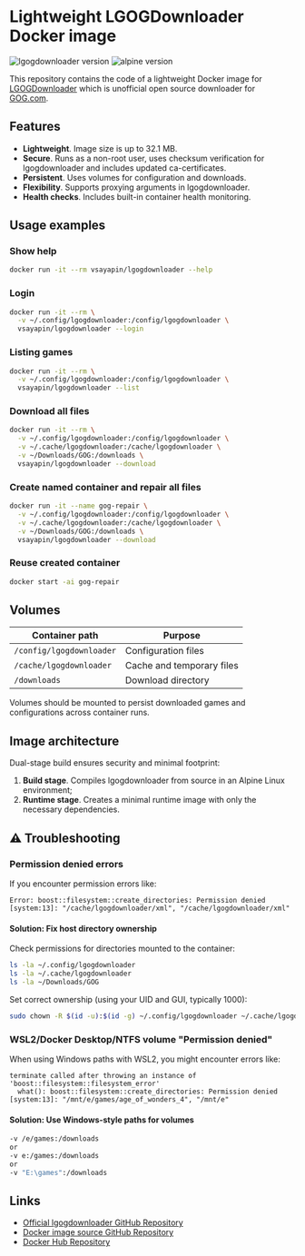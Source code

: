 # Lightweight LGOGDownloader Docker image

![lgogdownloader version](https://img.shields.io/badge/lgogdownloader-v3.17-informational.svg?logo=gogdotcom)
![alpine version](https://img.shields.io/badge/alpine-v3.21-informational.svg?logo=alpinelinux)

This repository contains the code of a lightweight Docker image for [LGOGDownloader](https://github.com/Sude-/lgogdownloader) which is unofficial open source downloader for [GOG.com](https://www.gog.com/).

## Features

- **Lightweight**. Image size is up to 32.1 MB.
- **Secure**. Runs as a non-root user, uses checksum verification for lgogdownloader and includes updated ca-certificates.
- **Persistent**. Uses volumes for configuration and downloads.
- **Flexibility**. Supports proxying arguments in lgogdownloader.
- **Health checks**. Includes built-in container health monitoring.

## Usage examples

### Show help

```bash
docker run -it --rm vsayapin/lgogdownloader --help
```

### Login

```bash
docker run -it --rm \
  -v ~/.config/lgogdownloader:/config/lgogdownloader \
  vsayapin/lgogdownloader --login
```

### Listing games

```bash
docker run -it --rm \
  -v ~/.config/lgogdownloader:/config/lgogdownloader \
  vsayapin/lgogdownloader --list
```

### Download all files

```bash
docker run -it --rm \
  -v ~/.config/lgogdownloader:/config/lgogdownloader \
  -v ~/.cache/lgogdownloader:/cache/lgogdownloader \
  -v ~/Downloads/GOG:/downloads \
  vsayapin/lgogdownloader --download
```

### Create named container and repair all files

```bash
docker run -it --name gog-repair \
  -v ~/.config/lgogdownloader:/config/lgogdownloader \
  -v ~/.cache/lgogdownloader:/cache/lgogdownloader \
  -v ~/Downloads/GOG:/downloads \
  vsayapin/lgogdownloader --download
```

### Reuse created container

```bash
docker start -ai gog-repair
```

## Volumes

|Container path|Purpose|
|-|-|
|`/config/lgogdownloader`|Configuration files|
|`/cache/lgogdownloader`|Cache and temporary files|
|`/downloads`|Download directory|

Volumes should be mounted to persist downloaded games and configurations across container runs.

## Image architecture

Dual-stage build ensures security and minimal footprint:
1. **Build stage**. Compiles lgogdownloader from source in an Alpine Linux environment;
2. **Runtime stage**. Creates a minimal runtime image with only the necessary dependencies.

## ⚠️ Troubleshooting

### Permission denied errors

If you encounter permission errors like:
```
Error: boost::filesystem::create_directories: Permission denied [system:13]: "/cache/lgogdownloader/xml", "/cache/lgogdownloader/xml"
```

#### Solution: Fix host directory ownership

Check permissions for directories mounted to the container:
```bash
ls -la ~/.config/lgogdownloader
ls -la ~/.cache/lgogdownloader
ls -la ~/Downloads/GOG
```

Set correct ownership (using your UID and GUI, typically 1000):
```bash
sudo chown -R $(id -u):$(id -g) ~/.config/lgogdownloader ~/.cache/lgogdownloader ~/Downloads/GOG
```

### WSL2/Docker Desktop/NTFS volume "Permission denied"

When using Windows paths with WSL2, you might encounter errors like:
```
terminate called after throwing an instance of 'boost::filesystem::filesystem_error'
  what(): boost::filesystem::create_directories: Permission denied [system:13]: "/mnt/e/games/age_of_wonders_4", "/mnt/e"
```

#### Solution: Use Windows-style paths for volumes

```bash
-v /e/games:/downloads
or
-v e:/games:/downloads
or
-v "E:\games":/downloads
```

## Links

- [Official lgogdownloader GitHub Repository](https://github.com/Sude-/lgogdownloader)
- [Docker image source GitHub Repository](https://github.com/v-sayapin/docker-lgogdownloader)
- [Docker Hub Repository](https://hub.docker.com/r/vsayapin/lgogdownloader)
